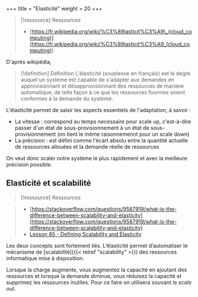 +++
title = "Elasticité"
weight = 20
+++

> [!ressource] Ressources
> - [https://fr.wikipedia.org/wiki/%C3%89lasticit%C3%A9\_(cloud_computing)](<https://fr.wikipedia.org/wiki/%C3%89lasticit%C3%A9_(cloud_computing)>)

D'après wikipédia,

> [!definition] Définition
>  L'élasticité (souplesse en français) est le degré auquel un système est capable de s'adapter aux demandes en approvisionnant et désapprovisionnant des ressources de manière automatique, de telle façon à ce que les ressources fournies soient conformes à la demande du système.

L'élasticité permet de saisir les aspects essentiels de l'adaptation, à savoir :

- La vitesse : correspond au temps necessaire pour scale up, c'est-à-dire passer d'un état de sous-provisionnement à un état de sous-provisionnement (on tient le même raisonnemennt pour un scale down)
- La précision : est défini comme l'écart absolu entre la quantité actuelle de ressources allouées et la demande réelle de ressources

On veut donc scaler notre système le plus rapidement et avec la meilleure précision possible.

## Elasticité et scalabilité

> [!ressource] Ressources

> - [https://stackoverflow.com/questions/9587919/what-is-the-difference-between-scalability-and-elasticity](https://stackoverflow.com/questions/9587919/what-is-the-difference-between-scalability-and-elasticity)
> - [Lesson 85 - Defining Scalability and Elasticity ](https://www.youtube.com/watch?v=Em3em-al7vc)

Les deux concepts sont fortement liés. L’élasticité permet d’automatiser le mécanisme de [scalabilité]({{< relref "scalability" >}}) des ressources informatique mise à disposition.

Lorsque la charge augmente, vous augmentez la capacité en ajoutant des ressources et lorsque la demande diminue, vous réduisez la capacité et supprimez les ressources inutiles. Pour ce faire on utilisera souvant le _scale out_.
